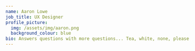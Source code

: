 ```yaml
---
name: Aaron Lowe
job_title: UX Designer
profile_picture:
  img: /assets/img/aaron.png
  background_colour: blue
bio: Answers questions with more questions... Tea, white, none, please!
---
```

